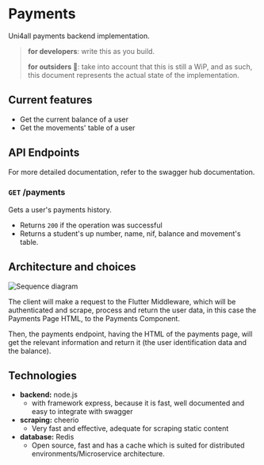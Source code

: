 # Payments

Uni4all payments backend implementation.

> **for developers**: write this as you build.
>
> **for outsiders 👀**: take into account that this is still a WiP, and as such, this document represents the actual state of the implementation.

## Current features

- Get the current balance of a user
- Get the movements' table of a user

## API Endpoints

For more detailed documentation, refer to the swagger hub documentation.

### `GET` /payments

Gets a user's payments history.
- Returns ```200``` if the operation was successful
- Returns a student's up number, name, nif, balance and movement's table.

## Architecture and choices

![Sequence diagram](https://i.imgur.com/JdQKXdF.png)

The client will make a request to the Flutter Middleware, which will be authenticated and scrape, process and return the user data, in this case the Payments Page HTML, to the Payments Component. 

Then, the payments endpoint, having the HTML of the payments page, will get the relevant information and return it (the user identification data and the balance).

## Technologies

- **backend:** node.js
    - with framework express, because it is fast, well documented and easy to integrate with swagger
- **scraping:** cheerio
    - Very fast and effective, adequate for scraping static content
- **database:** Redis
    - Open source, fast and has a cache which is suited for distributed environments/Microservice architecture.


